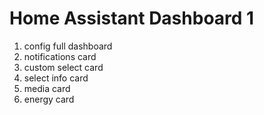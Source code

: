 # Home Assistant Dashboard 1 

1. config full dashboard
2. notifications card
3. custom select card 
4. select info card
5. media card 
6. energy card 


